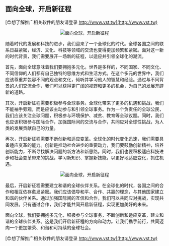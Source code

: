 ## **面向全球，开启新征程**

[😍想了解推广相关软件的朋友请登录 http://www.vst.tw](http://www.vst.tw)

 <center><img src="https://vst.tw/MP4/tuiguang/png/3.png" alt="面向全球，开启新征程"></center>

随着时代的发展和科技的进步，我们迎来了一个全球化的时代。全球各国之间的联系日益紧密，经济、文化、科技等领域的交流也变得更加频繁和紧密。面对这一新的时代背景，我们需要展开一场新的征程，以适应并引领全球化的潮流。

首先，面向全球意味着我们要拥抱多元化。世界是多样的，不同国家、不同文化、不同信仰的人们都有自己独特的思维方式和生活方式。在这个多元的世界中，我们应该尊重并包容不同的观点和文化，倾听并学习他人的智慧和经验。通过与不同背景的人们交流合作，我们可以获得更广阔的视野和更多的机会，为自己的发展开辟新的道路。

其次，开启新征程需要积极参与全球事务。全球化带来了更多的机遇和挑战，我们不能袖手旁观，而是应该主动参与和引领全球事务。作为一个负责任的全球公民，我们应该关注全球问题，积极参与环境保护、减贫、教育等全球议题。同时，我们也应该积极参与国际合作，加强国际间的交流与合作，共同应对全球性挑战，为人类的发展贡献自己的力量。

再次，开启新征程需要不断创新和适应变革。全球化的时代变化迅速，我们需要具备适应变革的能力。创新是推动社会进步的重要动力，我们要鼓励创新精神，培养创新能力，不断寻找解决问题的新方法和新思路。同时，我们也要积极适应科技进步和社会变革带来的挑战，学习新知识、掌握新技能，以更好地适应变化，抓住机遇。

 <center><img src="https://vst.tw/MP4/tuiguang/png/7.png" alt="面向全球，开启新征程"></center>

最后，开启新征程需要建立和谐的全球伙伴关系。在全球化的时代，各国之间的合作和相互依存愈发紧密。我们应该倡导和平、合作、共赢的理念，与其他国家建立和谐的伙伴关系。通过加强国际间的互信和合作，我们可以共同应对挑战，实现共同发展。只有通过合作，我们才能共同开启新征程，实现更加美好的未来。

面向全球，我们要拥抱多元化，积极参与全球事务，不断创新和适应变革，建立和谐的全球伙伴关系。这是我们开启新征程的方向和动力。让我们携手前行，共同迈向一个更加繁荣、和谐和可持续的全球社会。

[😍想了解推广相关软件的朋友请登录 http://www.vst.tw](http://www.vst.tw)



